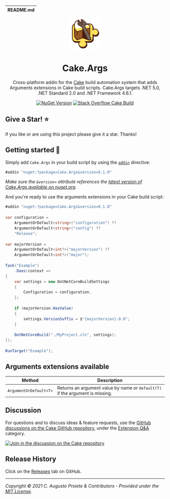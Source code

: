 | README.md |
|:---|

<div align="center">

![Cake.Args](asset/cake-args-logo.png)

</div>

<h1 align="center">Cake.Args</h1>
<div align="center">

Cross-platform addin for the [Cake](https://cakebuild.net) build automation system that adds Arguments extensions in Cake build scripts. Cake.Args targets .NET 5.0, .NET Standard 2.0 and .NET Framework 4.6.1.

[![NuGet Version](https://img.shields.io/nuget/v/Cake.Args.svg?color=blue&style=flat-square)](https://www.nuget.org/packages/Cake.Args/) [![Stack Overflow Cake Build](https://img.shields.io/badge/stack%20overflow-cakebuild-orange.svg?style=flat-square)](http://stackoverflow.com/questions/tagged/cakebuild)

</div>

## Give a Star! :star:

If you like or are using this project please give it a star. Thanks!

## Getting started :rocket:

Simply add `Cake.Args` in your build script by using the [`addin`](http://cakebuild.net/docs/writing-builds/preprocessor-directives#add-in-directive) directive:

```csharp
#addin "nuget:?package=Cake.Args&version=0.1.0"
```

_Make sure the `&version=` attribute references the [latest version of Cake.Args available on nuget.org](https://www.nuget.org/packages/Cake.Args/)_.

And you're ready to use the arguments extensions in your Cake build script:

```csharp
#addin "nuget:?package=Cake.Args&version=0.1.0"

var configuration =
    ArgumentOrDefault<string>("configuration") ??
    ArgumentOrDefault<string>("config") ??
    "Release";

var majorVersion =
    ArgumentOrDefault<int?>("majorVersion") ??
    ArgumentOrDefault<int?>("major");

Task("Example")
    .Does(context =>
{
    var settings = new DotNetCoreBuildSettings
    {
        Configuration = configuration,
    };

    if (majorVersion.HasValue)
    {
        settings.VersionSuffix = $"{majorVersion}.0.0";
    }

    DotNetCoreBuild("./MyProject.sln", settings);
});

RunTarget("Example");
```

## Arguments extensions available

| Method                 | Description                                                                   |
| ---------------------- | ----------------------------------------------------------------------------- |
| `ArgumentOrDefault<T>` | Returns an argument value by name or `default(T)` if the argument is missing. |

## Discussion

For questions and to discuss ideas & feature requests, use the [GitHub discussions on the Cake GitHub repository](https://github.com/cake-build/cake/discussions), under the [Extension Q&A](https://github.com/cake-build/cake/discussions/categories/extension-q-a) category.

[![Join in the discussion on the Cake repository](https://img.shields.io/badge/GitHub-Discussions-green?logo=github)](https://github.com/cake-build/cake/discussions)

## Release History

Click on the [Releases](https://github.com/augustoproiete/Cake.Args/releases) tab on GitHub.

---

_Copyright &copy; 2021 C. Augusto Proiete & Contributors - Provided under the [MIT License](LICENSE)._
